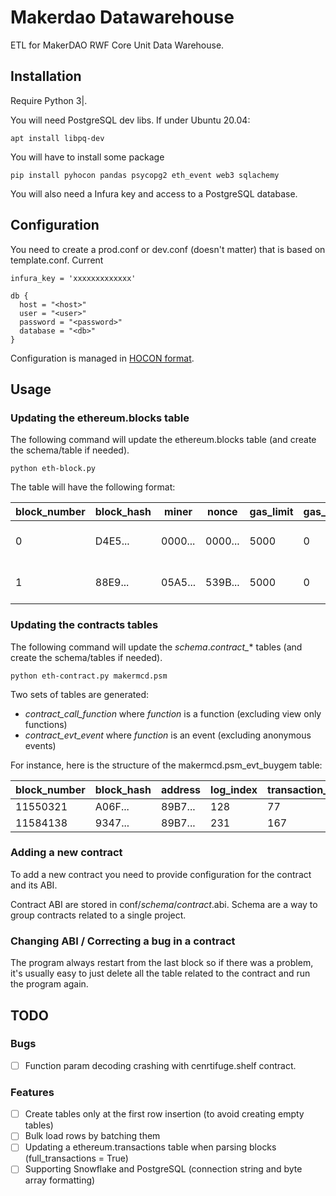 # Makerdao Datawarehouse

ETL for MakerDAO RWF Core Unit Data Warehouse.


## Installation

Require Python 3|.

You will need PostgreSQL dev libs. If under Ubuntu 20.04:

    apt install libpq-dev

You will have to install some package 

    pip install pyhocon pandas psycopg2 eth_event web3 sqlachemy

You will also need a Infura key and access to a PostgreSQL database.

## Configuration

You need to create a prod.conf or dev.conf (doesn't matter) that is based on template.conf. Current

    infura_key = 'xxxxxxxxxxxxx'

    db {
      host = "<host>"
      user = "<user>"
      password = "<password>"
      database = "<db>"
    }

Configuration is managed in [HOCON format](https://github.com/chimpler/pyhocon).

## Usage

### Updating the ethereum.blocks table

The following command will update the ethereum.blocks table (and create the schema/table if needed).

    python eth-block.py 

The table will have the following format:

block_number|block_hash                                                      |miner                                   |nonce           |gas_limit|gas_used|difficulty |extra_data                                                      |time               |size
------------|----------------------------------------------------------------|----------------------------------------|----------------|---------|--------|-----------|----------------------------------------------------------------|-------------------|----
0 | D4E5... | 0000... | 0000... |     5000 |       0| 17179869184 | 11BB... | 1970-01-01 00:00:00 | 540
1|88E9...|05A5...|539B...|     5000|       0|17171480576|4765...|2015-07-30 15:26:28| 537


### Updating the contracts tables


The following command will update the *schema*.*contract_** tables (and create the schema/tables if needed).

    python eth-contract.py makermcd.psm

Two sets of tables are generated:
- *contract_call_function* where *function* is a function (excluding view only functions)
- *contract_evt_event* where *function* is an event (excluding anonymous events)

For instance, here is the structure of the makermcd.psm_evt_buygem table:

block_number|block_hash                                                      |address                                 |log_index|transaction_index|transaction_hash                                                |owner                                   |value         |fee                    |
------------|----------------------------------------------------------------|----------------------------------------|---------|-----------------|----------------------------------------------------------------|----------------------------------------|--------------|-----------------------|
11550321|A06F...|89B7...|      128|               77|20A1...|3CB4...|       1000000|       8539166666666666|
11584138|9347...|89B7...|      231|              167|552B...|5617...|   10000000000|   18524851190476190000|

### Adding a new contract

To add a new contract you need to provide configuration for the contract and its ABI.

Contract ABI are stored in conf/*schema*/*contract*.abi. Schema are a way to group contracts related to a single project.

### Changing ABI / Correcting a bug in a contract

The program always restart from the last block so if there was a problem, it's usually easy to just delete all the table related to the contract and run the program again.

## TODO

### Bugs

- [ ] Function param decoding crashing with cenrtifuge.shelf contract.

### Features

- [ ] Create tables only at the first row insertion (to avoid creating empty tables)
- [ ] Bulk load rows by batching them
- [ ] Updating a ethereum.transactions table when parsing blocks (full_transactions = True)
- [ ] Supporting Snowflake and PostgreSQL (connection string and byte array formatting)